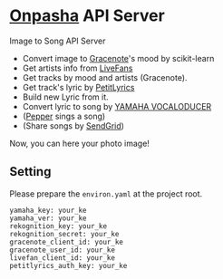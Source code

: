 # [Onpasha](http://hacklog.jp/works/3391) API Server

Image to Song API Server

* Convert image to [Gracenote](https://developer.gracenote.com/ja/web-api?language=ja)'s mood by scikit-learn
* Get artists info from [LiveFans](http://www.livefans.jp/)
* Get tracks by mood and artists (Gracenote).
* Get track's lyric by [PetitLyrics](http://petitlyrics.com/)
* Build new Lyric from it.
* Convert lyric to song by [YAMAHA VOCALODUCER](http://jp.yamaha.com/news_release/2013/13102104.html)
* ([Pepper](http://www.softbank.jp/robot/special/pepper/) sings a song)
* (Share songs by [SendGrid](https://sendgrid.kke.co.jp/))

Now, you can here your photo image!

## Setting

Please prepare the `environ.yaml` at the project root.

```
yamaha_key: your_ke
yamaha_ver: your_ke
rekognition_key: your_ke
rekognition_secret: your_ke
gracenote_client_id: your_ke
gracenote_user_id: your_ke
livefan_client_id: your_ke
petitlyrics_auth_key: your_ke
```
